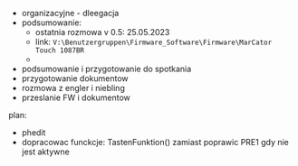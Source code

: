 - organizacyjne - dleegacja
- podsumowanie:
	- ostatnia rozmowa v 0.5: 25.05.2023
	- link: `V:\Benutzergruppen\Firmware_Software\Firmware\MarCator Touch 1087BR`
	- 
- podsumowanie i przygotowanie do spotkania
- przygotowanie dokumentow
- rozmowa z engler i niebling
- przeslanie FW i dokumentow


plan:
- phedit
- dopracowac funckcje: TastenFunktion() zamiast 
poprawic PRE1 gdy nie jest aktywne




